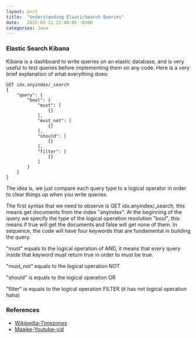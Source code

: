 ```yaml
---
layout: post
title:  "Understanding ElasticSearch Queries"
date:   2022-03-11 22:40:06 -0300
categories: Java
---
```


### Elastic Search Kibana ###

Kibana is a dashboard to write queries on an elastic database, and is very useful to test queries before implementing them on any code. Here is a very brief explanation of what everything does:

```
GET idx.anyindex/_search
{
    "query": {
        "bool": {
            "must": [
                {}
            ],
            "must_not": [
                {}
            ],
            "should": [
                {}
            ],
            "filter": [
                {}
            ]
        }
    }
}
```

The idea is, we just compare each query type to a logical operator in order to clear things up when you write queries.

The first syntax that we need to observe is GET idx.anyindex/_search, this means get documents from the index "anyindex".
At the beginning of the query we specify the type of the logical operation resolution "bool", this means if true will get the documents and false will get none of them. In sequence, the code will have four keywords that are fundamental in building the query.

"must" equals to the logical operation of AND, it means that every query inside that keyword must return true in order to must be true.

"must_not" equals to the logical operation NOT

"should" is equals to the logical operation OR

"filter" is equals to the logical operation FILTER (it has not logical operation haha)


### References ###
* [Wikipedia-Timezones]
* [Maaike-Youtube-vid]


[Maaike-Youtube-vid]: youtube.com/watch?v=0XgdX5hDL4U
[Wikipedia-Timezones]: https://en.wikipedia.org/wiki/List_of_tz_database_time_zones
[Wikipedia-Generics]: https://en.wikipedia.org/wiki/Generic_programming